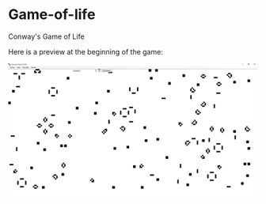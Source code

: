 # Game-of-life
Conway's Game of Life

Here is a preview at the beginning of the game:

![sample.jpg example](
https://github.com/fredatgithub/Game-of-life/blob/master/sample.jpg)
